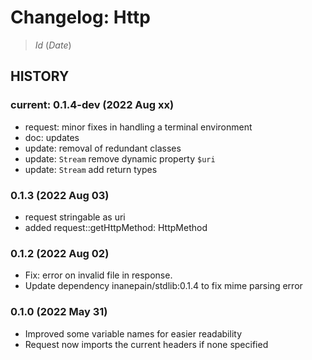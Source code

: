 # Changelog: Http

> $Id$ ($Date$)

## HISTORY

### current: 0.1.4-dev (2022 Aug xx)

- request: minor fixes in handling a terminal environment
- doc: updates
- update: removal of redundant classes
- update: `Stream` remove dynamic property `$uri`
- update: `Stream` add return types

### 0.1.3 (2022 Aug 03)

- request stringable as uri
- added request::getHttpMethod: HttpMethod

### 0.1.2 (2022 Aug 02)

- Fix: error on invalid file in response.
- Update dependency inanepain/stdlib:0.1.4 to fix mime parsing error

### 0.1.0 (2022 May 31)

 - Improved some variable names for easier readability
 - Request now imports the current headers if none specified
